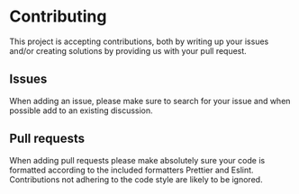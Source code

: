 # Contributing

This project is accepting contributions, both by writing up your issues and/or creating solutions by providing us with your pull request.

## Issues

When adding an issue, please make sure to search for your issue and when possible add to an existing discussion.

## Pull requests

When adding pull requests please make absolutely sure your code is formatted according to the included formatters Prettier and Eslint. Contributions not adhering to the code style are likely to be ignored.
